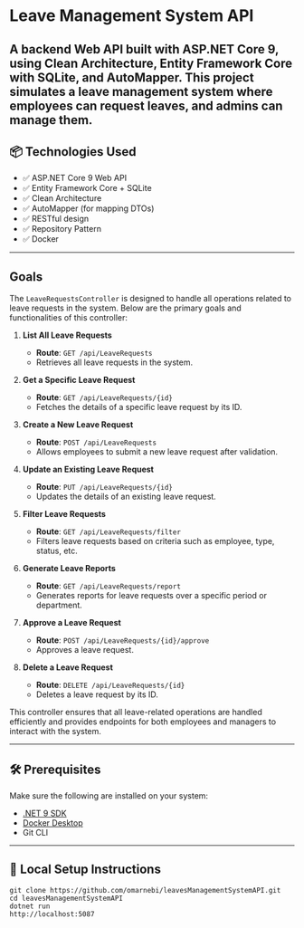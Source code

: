 # Leave Management System API

A backend Web API built with **ASP.NET Core 9**, using **Clean Architecture**, Entity Framework Core with SQLite, and AutoMapper.
This project simulates a leave management system where employees can request leaves, and admins can manage them.
---
## 📦 Technologies Used

- ✅ ASP.NET Core 9 Web API
- ✅ Entity Framework Core + SQLite
- ✅ Clean Architecture
- ✅ AutoMapper (for mapping DTOs)
- ✅ RESTful design
- ✅ Repository Pattern
- ✅ Docker


---
## Goals

The `LeaveRequestsController` is designed to handle all operations related to leave requests in the system. Below are the primary goals and functionalities of this controller:

1. **List All Leave Requests**  
   - **Route**: `GET /api/LeaveRequests`  
   - Retrieves all leave requests in the system.

2. **Get a Specific Leave Request**  
   - **Route**: `GET /api/LeaveRequests/{id}`  
   - Fetches the details of a specific leave request by its ID.

3. **Create a New Leave Request**  
   - **Route**: `POST /api/LeaveRequests`  
   - Allows employees to submit a new leave request after validation.

4. **Update an Existing Leave Request**  
   - **Route**: `PUT /api/LeaveRequests/{id}`  
   - Updates the details of an existing leave request.

5. **Filter Leave Requests**  
   - **Route**: `GET /api/LeaveRequests/filter`  
   - Filters leave requests based on criteria such as employee, type, status, etc.

6. **Generate Leave Reports**  
   - **Route**: `GET /api/LeaveRequests/report`  
   - Generates reports for leave requests over a specific period or department.

7. **Approve a Leave Request**  
   - **Route**: `POST /api/LeaveRequests/{id}/approve`  
   - Approves a leave request.

8. **Delete a Leave Request**  
   - **Route**: `DELETE /api/LeaveRequests/{id}`  
   - Deletes a leave request by its ID.

This controller ensures that all leave-related operations are handled efficiently and provides endpoints for both employees and managers to interact with the system.

---
## 🛠️ Prerequisites

Make sure the following are installed on your system:

- [.NET 9 SDK](https://dotnet.microsoft.com/download/dotnet/9.0)
- [Docker Desktop](https://www.docker.com/products/docker-desktop)
- Git CLI
---

## 🚀 Local Setup Instructions
```shell
git clone https://github.com/omarnebi/leavesManagementSystemAPI.git
cd leavesManagementSystemAPI
dotnet run
http://localhost:5087
```








